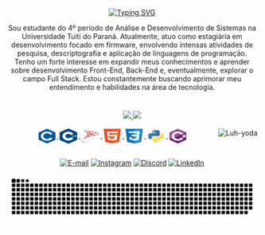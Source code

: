 <div align= "center">
  <a href="https://git.io/typing-svg">
    <img src="https://readme-typing-svg.demolab.com?font=Source+Code+Pro&size=15&pause=2000&duration=3000&color=79D9F9&center=true&vCenter=true&random=false&width=435&lines=%F0%9F%8C%90+Seja+bem-vindo%2C++ao+meu+mundinho+virtual!+%F0%9F%96%A5%EF%B8%8F" alt="Typing SVG" /></a>   
  
Sou estudante do 4º período de Análise e Desenvolvimento de Sistemas na Universidade Tuiti do Paraná. Atualmente, atuo como estagiária em desenvolvimento focado em firmware, envolvendo intensas atividades de pesquisa, descriptografia e aplicação de linguagens de programação. Tenho um forte interesse em expandir meus conhecimentos e aprender sobre desenvolvimento Front-End, Back-End e, eventualmente, explorar o campo Full Stack. Estou constantemente buscando aprimorar meu entendimento e habilidades na área de tecnologia.

#

 <div>
  <a href="https://github.com/Lucianawessner">
  <img height="180em" src="https://github-readme-stats.vercel.app/api?username=Lucianawessner&show_icons=true&theme=dracula&include_all_commits=true&count_private=true"/>
  <img height="180em" src="https://github-readme-stats.vercel.app/api/top-langs/?username=Lucianawessner&layout=compact&langs_count=16&theme=dracula"/>
</div>

<div style="display: inline_block"><br>
  <img align="center" alt="Luh-Js" height="30" width="40" src="https://raw.githubusercontent.com/devicons/devicon/master/icons/c/c-plain.svg">
  <img align="center" alt="Luh-Ts" height="30" width="40" src="https://raw.githubusercontent.com/devicons/devicon/master/icons/cplusplus/cplusplus-plain.svg">
  <img align="center" alt="Luh-React" height="30" width="40" src="https://raw.githubusercontent.com/devicons/devicon/master/icons/microsoftsqlserver/microsoftsqlserver-original.svg">
  <img align="center" alt="Luh-HTML" height="30" width="40" src="https://raw.githubusercontent.com/devicons/devicon/master/icons/html5/html5-original.svg">
  <img align="center" alt="Luh-CSS" height="30" width="40" src="https://raw.githubusercontent.com/devicons/devicon/master/icons/css3/css3-original.svg">
  <img align="center" alt="Luh-Python" height="30" width="40" src="https://raw.githubusercontent.com/devicons/devicon/master/icons/python/python-original.svg">
  <img align="center" alt="Luh-Csharp" height="30" width="40" src="https://raw.githubusercontent.com/devicons/devicon/master/icons/csharp/csharp-original.svg">
  <img align="right" alt="Luh-yoda" src="https://discord.com/channels/1250817504989679757/1250820234667884555/1250820614499860742.gif">
</div>

  ##
[![E-mail](https://img.shields.io/badge/-Email-000?style=for-the-badge&logo=microsoft-outlook&logoColor=007BFF&color:FFF)](mailto:lucianawessner@hotmail.com)
[![Instagram](https://img.shields.io/badge/-Instagram-000?style=for-the-badge&logo=instagram&logoColor=FF00F6&color:FFF)](https://www.instagram.com/luuh_wes/)
[![Discord](https://img.shields.io/badge/Discord-7289DA?style=for-the-badge&logo=discord&logoColor=white&color=black)](https://discord.com/channels/@_luzinha_a/)
[![LinkedIn](https://img.shields.io/badge/-LinkedIn-000?style=for-the-badge&logo=linkedin&logoColor=0e76a8&color:FFF)](https://www.linkedin.com/in/luciana-wessner-4b6226168//)

  

  
  <picture align="center">
  <source media="(prefers-color-scheme: dark)" srcset="https://raw.githubusercontent.com/Lucianawessner/Lucianawessner/output/github-contribution-grid-snake-dark.svg">
  <source media="(prefers-color-scheme: light)" srcset="https://raw.githubusercontent.com/Lucianawessner/Lucianawessner/output/github-contribution-grid-snake-dark.svg">
  <img align="center" alt="github contribution grid snake animation" src="https://raw.githubusercontent.com/Lucianawessner/Lucianawessner/output/github-contribution-grid-snake.svg">
  </picture>
